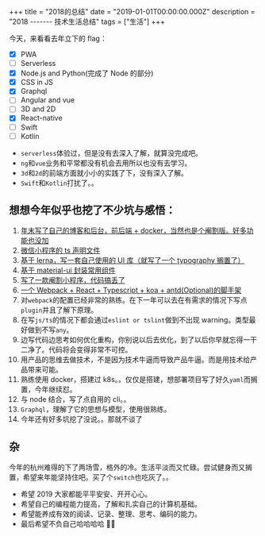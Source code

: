 +++
title =  "2018的总结"
date = "2019-01-01T00:00:00.000Z"
description = "2018 ------- 技术生活总结"
tags = ["生活"]
+++

今天，来看看去年立下的 flag：

- [x] PWA
- [ ] Serverless
- [x] Node.js and Python(完成了 Node 的部分)
- [x] CSS in JS
- [x] Graphql
- [ ] Angular and vue
- [ ] 3D and 2D
- [x] React-native
- [ ] Swift
- [ ] Kotlin

- `serverless`体验过，但是没有去深入了解，就算没完成吧。
- `ng`和`vue`业务和平常都没有机会去用所以也没有去学习。
- `3d`和`2d`的前端方面就小小的实践了下，没有深入了解。
- `Swift`和`Kotlin`打扰了。。

## 想想今年似乎也挖了不少坑与感悟：

1. [年末写了自己的博客和后台，前后端 + docker，当然也是个阉割版。好多功能也没加](https://www.xuzihao.xyz)
2. [微信小程序的 ts 声明文件](https://github.com/Adherentman/Typescript-wxApi.d.ts)
3. [基于 lerna，写一套自己使用的 UI 库（就写了一个 typography 搁置了）](https://github.com/Adherentman/xyzUI)
4. [基于 material-ui 封装常用组件](https://github.com/Adherentman/material-ui-components)
5. [写了一款阉割小程序，代码搞丢了](https://github.com/Adherentman/Wx_yingshi)
6. [一个 Webpack + React + Typescript + koa + antd(Optional)的脚手架](https://github.com/Adherentman/create-rtak-app)
7. 对`webpack`的配置已经非常的熟练。在下一年可以去在有需求的情况下写点`plugin`并且了解下原理。
8. 在写`js/ts`的情况下都会通过`eslint or tslint`做到不出现 warning。类型最好做到不写`any`。
9. 边写代码边思考如何优化重构，你别说以后去优化，到了以后你早就忘得一干二净了。代码将会变得非常不可控。
10. 用产品的思维去做技术，不是因为技术牛逼而导致产品牛逼。而是用技术给产品带来可能。
11. 熟练使用 docker，搭建过 k8s。。仅仅是搭建，想部署项目写了好久`yaml`而搁置，今年继续怼。
12. 与 node 结合，写了点自用的 cli。。
13. `Graphql`，理解了它的思想与模型，使用很熟练。
14. 今年还有好多坑挖了没说。。那就不谈了

## 杂

今年的杭州难得的下了两场雪，格外的冷。生活平淡而又忙碌。尝试健身而又搁置，希望来年能坚持住吧。买了个`switch`也吃灰了。。

- 希望 2019 大家都能平平安安、开开心心。
- 希望自己的编程能力提高，了解和扎实自己的计算机基础。
- 希望能养成有效的阅读、记录、整理、思考、编码的能力。
- 最后希望不负自己哈哈哈哈 🚀🚀
